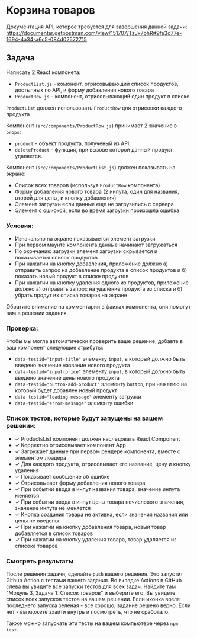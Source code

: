 # Корзина товаров

Документация API, которое требуется для завершения данной задачи: https://documenter.getpostman.com/view/151707/TzJx7bhR#9fe3d77e-1694-4a34-a6c5-084d02572715

## Задача

Написать 2 React компонета:

- `ProductList.js` - комонент, отрисовывающий список продуктов, достыпных по API, и форму добавления нового товара
- `ProductRow.js` - компонент, отрисовывающий один продукт в списке.

`ProductList` должен использовать `ProductRow` для отрисовки каждого продукта

Компонент (`src/components/ProductRow.js`) принимает 2 значение в `props`:

- `product` - объект продукта, полученый из API
- `deleteProduct` - функция, при вызове которой данный продукт удаляется.

Компонент (`src/components/ProductList.js`) должен показывать на экране:

- Список всех товаров (используя `ProductRow` компонента)
- Форму добавления нового товара (2 инпута, один для названия, второй для цены, и кнопку добавления)
- Элемент загрузки если данные еще не загрузились с сервера
- Элемент с ошибкой, если во время загрузки произошла ошибка

### Условия:

- Изначально на экране показывается элемент загрузки
- При первом маунте компонента данные начинают загружаться
- По окончанию загрузки элемент загрузки скрывается и показывается список продуктов
- При нажатии на кнопку добавления, приложение должно а) отправить запрос на добавление продукта в список продуктов и б) показать новый продукт в списке продуктов
- При нажатии на кнопку удаления одного из продуктов, приложение должно а) отправить запрос на удаление продукта из списка и б) убрать продут их списка товаров на экране

Обратите внимание на комментарии в фаилах компонента, они помогут вам в решении задания.

### Проверка:

Чтобы мы могла автоматически проверить ваше решение, добавте в ваш компонент следующие атрибуты:

- `data-testid="input-title"` элементу `input`, в который должно быть введено значение название нового продукта
- `data-testid="input-price"` элементу `input`, в который должно быть введено значение цены нового продукта
- `data-testid="button-add-product"` элементу `button`, при нажатию на который будет добавлен новый продукт
- `data-testid="loading-message"` элементу загрузки
- `data-testid="error-message"` элементу ошибки

### Список тестов, которые будут запущены на вашем решении:

- ✓ ProductsList компонент должен наследовать React.Component
- ✓ Корректно отрисовывает компонент App
- ✓ Загружает данные при первом рендере компонента, вместе с элементом лоадера
- ✓ Для каждого продукта, отрисовывает его название, цену и кнопку удаления
- ✓ Показывает сообщение об ошибке
- ✓ Отрисовывает форму добавления нового товара
- ✓ При событии ввода в инпут названия товара, значение инпута меняется
- ✓ При событии ввода в инпут цены товара нечислового значения, значение инпута не меняется
- ✓ Кнопка создания товара не активна, если значения названия или цены не введены
- ✓ При нажатии на кнопку добавления товара, новый товар добавляется в список товаров
- ✓ При нажатии на кнопку удаления товара, товар удаляется из списока товаров

### Смотреть результаты

После решения задачи, сделайте `push` вашего решения. Это запустит Github Action с тестами вашего задания.
Во вкладке Actions в GitHub слева вы увидите все запуски тестов для всех задач. Найдите там "Модуль 3, Задача 1: Список товаров" и выберите его. Вы увидете список всех запусков тестов на вашем решении.
Если иконка возле последнего запуска зеленая - все хорошо, задание решено верно. Если нет - вы можете зхайти внутрь и посмотреть, что не сработало.

Также можно запускать эти тесты на вашем компьютере через `npm test`.
